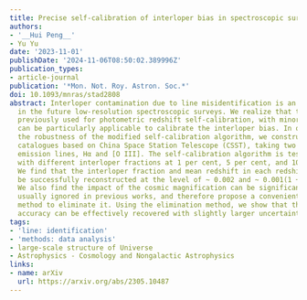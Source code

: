```yaml
---
title: Precise self-calibration of interloper bias in spectroscopic surveys
authors:
- '__Hui Peng__'
- Yu Yu
date: '2023-11-01'
publishDate: '2024-11-06T08:50:02.389996Z'
publication_types:
- article-journal
publication: '*Mon. Not. Roy. Astron. Soc.*'
doi: 10.1093/mnras/stad2808
abstract: Interloper contamination due to line misidentification is an important issue
  in the future low-resolution spectroscopic surveys. We realize that the algorithm
  previously used for photometric redshift self-calibration, with minor modifications,
  can be particularly applicable to calibrate the interloper bias. In order to explore
  the robustness of the modified self-calibration algorithm, we construct the mock
  catalogues based on China Space Station Telescope (CSST), taking two main target
  emission lines, Hα and [O III]. The self-calibration algorithm is tested in cases
  with different interloper fractions at 1 per cent, 5 per cent, and 10 per cent.
  We find that the interloper fraction and mean redshift in each redshift bin can
  be successfully reconstructed at the level of ~ 0.002 and ~ 0.001(1 + z), respectively.
  We also find the impact of the cosmic magnification can be significant, which is
  usually ignored in previous works, and therefore propose a convenient and efficient
  method to eliminate it. Using the elimination method, we show that the calibration
  accuracy can be effectively recovered with slightly larger uncertainty.
tags:
- 'line: identification'
- 'methods: data analysis'
- large-scale structure of Universe
- Astrophysics - Cosmology and Nongalactic Astrophysics
links:
- name: arXiv
  url: https://arxiv.org/abs/2305.10487
---
```

